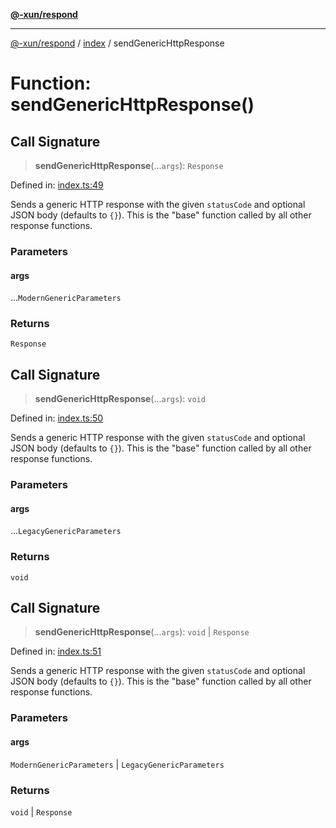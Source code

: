 [**@-xun/respond**](../../README.md)

***

[@-xun/respond](../../README.md) / [index](../README.md) / sendGenericHttpResponse

# Function: sendGenericHttpResponse()

## Call Signature

> **sendGenericHttpResponse**(...`args`): `Response`

Defined in: [index.ts:49](https://github.com/Xunnamius/api-utils/blob/dc547be746591c271280b9971411391f9b2053f2/packages/respond/src/index.ts#L49)

Sends a generic HTTP response with the given `statusCode` and optional JSON
body (defaults to `{}`). This is the "base" function called by all other
response functions.

### Parameters

#### args

...`ModernGenericParameters`

### Returns

`Response`

## Call Signature

> **sendGenericHttpResponse**(...`args`): `void`

Defined in: [index.ts:50](https://github.com/Xunnamius/api-utils/blob/dc547be746591c271280b9971411391f9b2053f2/packages/respond/src/index.ts#L50)

Sends a generic HTTP response with the given `statusCode` and optional JSON
body (defaults to `{}`). This is the "base" function called by all other
response functions.

### Parameters

#### args

...`LegacyGenericParameters`

### Returns

`void`

## Call Signature

> **sendGenericHttpResponse**(...`args`): `void` \| `Response`

Defined in: [index.ts:51](https://github.com/Xunnamius/api-utils/blob/dc547be746591c271280b9971411391f9b2053f2/packages/respond/src/index.ts#L51)

Sends a generic HTTP response with the given `statusCode` and optional JSON
body (defaults to `{}`). This is the "base" function called by all other
response functions.

### Parameters

#### args

`ModernGenericParameters` | `LegacyGenericParameters`

### Returns

`void` \| `Response`
